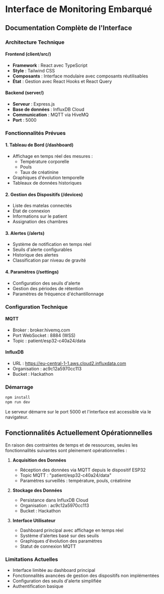
# Interface de Monitoring Embarqué

## Documentation Complète de l'Interface

### Architecture Technique

#### Frontend (client/src/)
- **Framework** : React avec TypeScript
- **Style** : Tailwind CSS
- **Composants** : Interface modulaire avec composants réutilisables
- **État** : Gestion avec React Hooks et React Query

#### Backend (server/)
- **Serveur** : Express.js
- **Base de données** : InfluxDB Cloud
- **Communication** : MQTT via HiveMQ
- **Port** : 5000

### Fonctionnalités Prévues

#### 1. Tableau de Bord (/dashboard)
- Affichage en temps réel des mesures :
  - Température corporelle
  - Pouls
  - Taux de créatinine
- Graphiques d'évolution temporelle
- Tableaux de données historiques

#### 2. Gestion des Dispositifs (/devices)
- Liste des matelas connectés
- État de connexion
- Informations sur le patient
- Assignation des chambres

#### 3. Alertes (/alerts)
- Système de notification en temps réel
- Seuils d'alerte configurables
- Historique des alertes
- Classification par niveau de gravité

#### 4. Paramètres (/settings)
- Configuration des seuils d'alerte
- Gestion des périodes de rétention
- Paramètres de fréquence d'échantillonnage

### Configuration Technique

#### MQTT
- Broker : broker.hivemq.com
- Port WebSocket : 8884 (WSS)
- Topic : patient/esp32-c40a24/data

#### InfluxDB
- URL : https://eu-central-1-1.aws.cloud2.influxdata.com
- Organisation : ac9c12a5970cc113
- Bucket : Hackathon

### Démarrage

```bash
npm install
npm run dev
```

Le serveur démarre sur le port 5000 et l'interface est accessible via le navigateur.

## Fonctionnalités Actuellement Opérationnelles

En raison des contraintes de temps et de ressources, seules les fonctionnalités suivantes sont pleinement opérationnelles :

1. **Acquisition des Données**
   - Réception des données via MQTT depuis le dispositif ESP32
   - Topic MQTT : "patient/esp32-c40a24/data"
   - Paramètres surveillés : température, pouls, créatinine

2. **Stockage des Données**
   - Persistance dans InfluxDB Cloud
   - Organisation : ac9c12a5970cc113
   - Bucket : Hackathon

3. **Interface Utilisateur**
   - Dashboard principal avec affichage en temps réel
   - Système d'alertes basé sur des seuils
   - Graphiques d'évolution des paramètres
   - Statut de connexion MQTT
  
### Limitations Actuelles
- Interface limitée au dashboard principal
- Fonctionnalités avancées de gestion des dispositifs non implémentées
- Configuration des seuils d'alerte simplifiée
- Authentification basique





